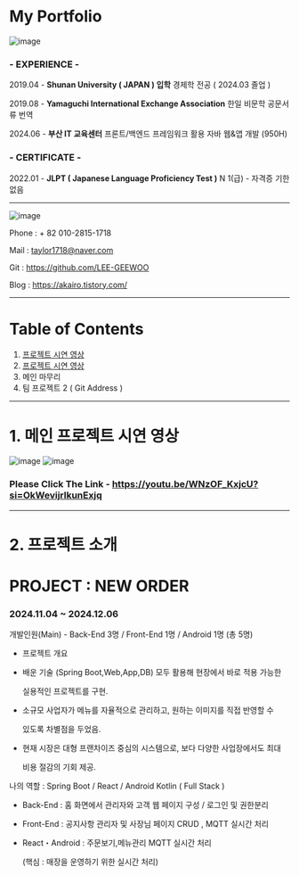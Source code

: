 # My Portfolio

![image](https://github.com/user-attachments/assets/f77dc664-028f-4069-a346-d8f308199cad)

### - EXPERIENCE -

2019.04 - **Shunan University ( JAPAN ) 입학**
          경제학 전공 ( 2024.03 졸업 )

2019.08 - **Yamaguchi International Exchange Association**
          한일 비문학 공문서류 번역

2024.06 - **부산 IT 교육센터**
          프론트/백엔드 프레임워크 활용 자바 웹&앱 개발 
          (950H) 

### - CERTIFICATE -

2022.01 - **JLPT ( **Japanese Language Proficiency Test** )**
          N 1(급) - 자격증 기한 없음

---

![image](https://github.com/user-attachments/assets/3af01c10-3a9e-4c7f-8f05-c4e9e0801026)

Phone : + 82 010-2815-1718

Mail  : taylor1718@naver.com

Git : https://github.com/LEE-GEEWOO

Blog     :  https://akairo.tistory.com/

---

# Table of Contents

1. [프로젝트 시연 영상](../../wiki/프로젝트-시연-영상)
2. [프로젝트 시연 영상](../../wiki/프로젝트-소개)
3. 메인 마무리
4. 팀 프로젝트 2 ( Git Address )

---

# 1. 메인 프로젝트 시연 영상

![image](https://github.com/user-attachments/assets/575f2a51-0ccc-4083-9028-c3d8fe52c62a) ![image](https://github.com/user-attachments/assets/1ce6481a-0ea0-4b75-bb25-ae62fe84ddf9)

### **Please Click The Link** - **https://youtu.be/WNzOF_KxjcU?si=OkWevijrlkunExjq**

---

# 2. 프로젝트 소개

# PROJECT : **NEW ORDER**

### **2024.11.04 ~ 2024.12.06**

개발인원(Main) - Back-End 3명 / Front-End 1명 / Android 1명 (총 5명) 

- 프로젝트 개요

 - 배운 기술 (Spring Boot,Web,App,DB) 모두 활용해 현장에서 바로 적용 가능한   

   실용적인 프로젝트를 구현.

 - 소규모 사업자가 메뉴를 자율적으로 관리하고, 원하는 이미지를 직접 반영할 수 

   있도록 차별점을 두었음.

 - 현재 시장은 대형 프랜차이즈 중심의 시스템으로, 보다 다양한 사업장에서도 최대

   비용 절감의 기회 제공.

나의 역할 : Spring Boot / React / Android Kotlin ( Full Stack )

- Back-End  : 홈 화면에서 관리자와 고객 웹 페이지 구성 / 로그인 및 권한분리
- Front-End : 공지사항 관리자 및 사장님 페이지 CRUD , MQTT 실시간 처리
- React・Android : 주문보기,메뉴관리 MQTT 실시간 처리

   (핵심 : 매장을 운영하기 위한 실시간 처리)

  

